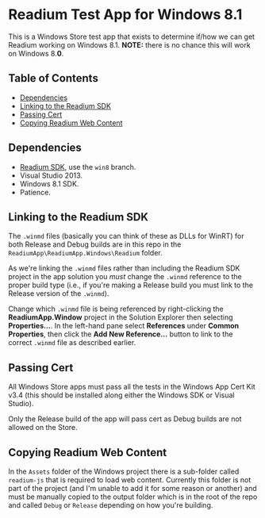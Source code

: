 # Readium Test App for Windows 8.1

This is a Windows Store test app that exists to determine if/how we can get Readium working on Windows 8.1. __NOTE:__ there is no chance this will work on Windows 8.__0__.

## Table of Contents

- [Dependencies](#dependencies)
- [Linking to the Readium SDK](#linking-to-the-readium-sdk)
- [Passing Cert](#passing-cert)
- [Copying Readium Web Content](#copying-readium-web-content)

## Dependencies

- [Readium SDK](https://bitbucket.org/tagdevelopers/readium-sdk), use the `win8` branch.
- Visual Studio 2013.
- Windows 8.1 SDK.
- Patience.

## Linking to the Readium SDK

The `.winmd` files (basically you can think of these as DLLs for WinRT) for both Release and Debug builds are in this repo in the `ReadiumApp\ReadiumApp.Windows\Readium` folder. 

As we're linking the `.winmd` files rather than including the Readium SDK project in the app solution you _must_ change the `.winmd` reference to the proper build type (i.e., if you're making a Release build you must link to the Release version of the `.winmd`).

Change which `.winmd` file is being referenced by right-clicking the __ReadiumApp.Window__ project in the Solution Explorer then selecting __Properties...__. In the left-hand pane select __References__ under __Common Properties__, then click the __Add New Reference...__ button to link to the correct `.winmd` file as described earlier.

## Passing Cert

All Windows Store apps must pass all the tests in the Windows App Cert Kit v3.4 (this should be installed along either the Windows SDK or Visual Studio).

Only the Release build of the app will pass cert as Debug builds are not allowed on the Store.

## Copying Readium Web Content

In the `Assets` folder of the Windows project there is a sub-folder called `readium-js` that is required to load web content. Currently this folder is not part of the project (and I'm unable to add it for some reason or another) and must be manually copied to the output folder which is in the root of the repo and called `Debug` or `Release` depending on how you're building.